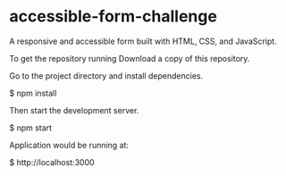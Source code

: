 # accessible-form-challenge
A responsive and accessible form built with HTML, CSS, and JavaScript.

To get the repository running
Download a copy of this repository.

Go to the project directory and install dependencies.

$ npm install

Then start the development server.

$ npm start

Application would be running at:

$ http://localhost:3000
